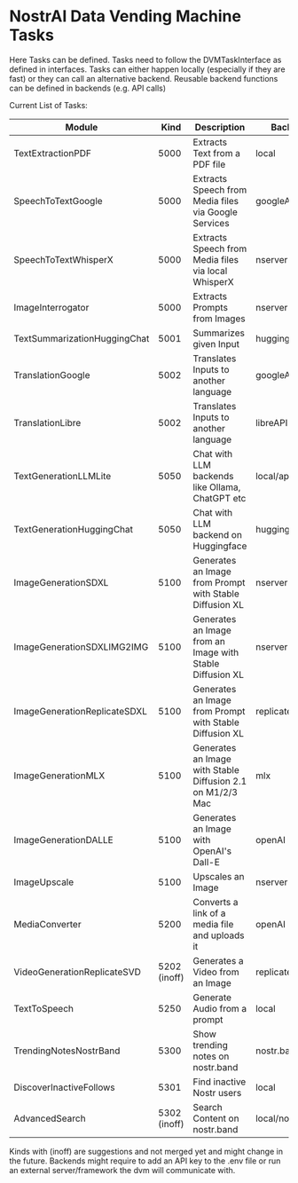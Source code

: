 # NostrAI Data Vending Machine Tasks

Here Tasks can be defined. Tasks need to follow the DVMTaskInterface as defined in interfaces. 
Tasks can either happen locally (especially if they are fast) or they can call an alternative backend.
Reusable backend functions can be defined in backends (e.g. API calls)

Current List of Tasks:

| Module                       | Kind         | Description                                                | Backend          |
|------------------------------|--------------|------------------------------------------------------------|------------------| 
| TextExtractionPDF            | 5000         | Extracts Text from a PDF file                              | local            |
| SpeechToTextGoogle           | 5000         | Extracts Speech from Media files via Google Services       | googleAPI        |
| SpeechToTextWhisperX         | 5000         | Extracts Speech from Media files via local WhisperX        | nserver          |
| ImageInterrogator            | 5000         | Extracts Prompts from Images                               | nserver          |
| TextSummarizationHuggingChat | 5001         | Summarizes given Input                                     | huggingface      |
| TranslationGoogle            | 5002         | Translates Inputs to another language                      | googleAPI        |
| TranslationLibre             | 5002         | Translates Inputs to another language                      | libreAPI         |
| TextGenerationLLMLite        | 5050         | Chat with LLM backends like Ollama, ChatGPT etc            | local/api/openai |
| TextGenerationHuggingChat    | 5050         | Chat with LLM backend on Huggingface                       | huggingface      |
| ImageGenerationSDXL          | 5100         | Generates an Image from Prompt with Stable Diffusion XL    | nserver          |
| ImageGenerationSDXLIMG2IMG   | 5100         | Generates an Image from an Image with Stable Diffusion XL  | nserver          |
| ImageGenerationReplicateSDXL | 5100         | Generates an Image from Prompt with Stable Diffusion XL    | replicate        |
| ImageGenerationMLX           | 5100         | Generates an Image with Stable Diffusion 2.1 on M1/2/3 Mac | mlx              |
| ImageGenerationDALLE         | 5100         | Generates an Image with OpenAI's Dall-E                    | openAI           |
| ImageUpscale                 | 5100         | Upscales an Image                                          | nserver          |
| MediaConverter               | 5200         | Converts a link of a media file and uploads it             | openAI           |
| VideoGenerationReplicateSVD  | 5202 (inoff) | Generates a Video from an Image                            | replicate        |
| TextToSpeech                 | 5250         | Generate Audio from a prompt                               | local            |
| TrendingNotesNostrBand       | 5300         | Show trending notes on nostr.band                          | nostr.band api   |
| DiscoverInactiveFollows      | 5301         | Find inactive Nostr users                                  | local            |
| AdvancedSearch               | 5302 (inoff) | Search Content on nostr.band                               | local/nostr.band |

Kinds with (inoff) are suggestions and not merged yet and might change in the future.
Backends might require to add an API key to the .env file or run an external server/framework the dvm will communicate with.